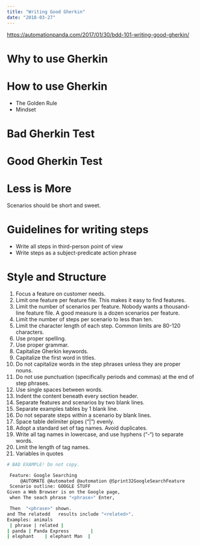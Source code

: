 ```yaml
---
title: "Writing Good Gherkin"
date: "2018-03-27"
---
```


https://automationpanda.com/2017/01/30/bdd-101-writing-good-gherkin/

# Why to use Gherkin

# How to use Gherkin
- The Golden Rule
- Mindset

# Bad Gherkin Test

# Good Gherkin Test

# Less is More
Scenarios should be short and sweet.

# Guidelines for writing steps
- Write all steps in third-person point of view
- Write steps as a subject-predicate action phrase

# Style and Structure
1. Focus a feature on customer needs.
2. Limit one feature per feature file. This makes it easy to find features.
3. Limit the number of scenarios per feature. Nobody wants a thousand-line feature file. A good measure is a dozen scenarios per feature.
4. Limit the number of steps per scenario to less than ten.
5. Limit the character length of each step. Common limits are 80-120 characters.
6. Use proper spelling.
7. Use proper grammar.
8. Capitalize Gherkin keywords.
9. Capitalize the first word in titles.
10. Do not capitalize words in the step phrases unless they are proper nouns.
11. Do not use punctuation (specifically periods and commas) at the end of step phrases.
12. Use single spaces between words.
13. Indent the content beneath every section header.
14. Separate features and scenarios by two blank lines.
15. Separate examples tables by 1 blank line.
16. Do not separate steps within a scenario by blank lines.
17. Space table delimiter pipes (“|”) evenly.
18. Adopt a standard set of tag names. Avoid duplicates.
19. Write all tag names in lowercase, and use hyphens (“-“) to separate words.
20. Limit the length of tag names.
21. Variables in quotes

```bash
# BAD EXAMPLE! Do not copy.

 Feature: Google Searching
     @AUTOMATE @Automated @automation @Sprint32GoogleSearchFeature
 Scenario outline: GOOGLE STUFF
Given a Web Browser is on the Google page,
 when The seach phrase "<phrase>" Enter,

 Then  "<phrase>" shown.
and The relatedd   results include "<related>".
Examples: animals
 | phrase | related |
| panda | Panda Express        |
| elephant    | elephant Man  |
```